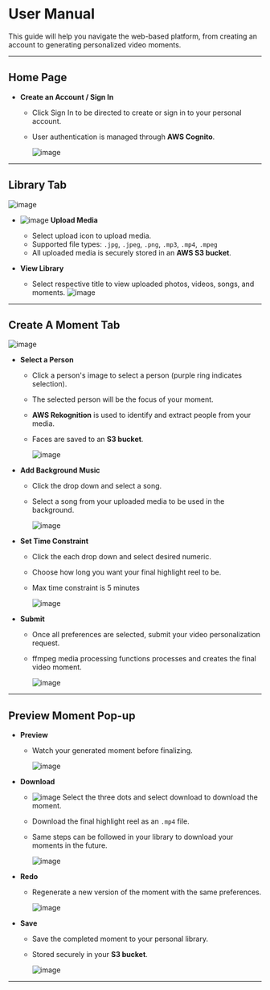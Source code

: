 # User Manual

This guide will help you navigate the web-based platform, from creating an account to generating personalized video moments.

---

## Home Page

- **Create an Account / Sign In** 
  - Click Sign In to be directed to create or sign in to your personal account.
  - User authentication is managed through **AWS Cognito**.
  
     ![image](https://github.com/user-attachments/assets/f43fb742-4a4b-48aa-83f4-d4c141acd964)

---

## Library Tab

![image](https://github.com/user-attachments/assets/0953e470-b9cd-4866-bd9b-239c1a16114e)
- ![image](https://github.com/user-attachments/assets/90376f12-7a54-4615-85fe-ed0a9e4535c5) **Upload Media**
  - Select upload icon to upload media.
  - Supported file types: `.jpg`, `.jpeg`, `.png`, `.mp3`, `.mp4`, `.mpeg`
  - All uploaded media is securely stored in an **AWS S3 bucket**.
  
- **View Library**
  - Select respective title to view uploaded photos, videos, songs, and moments.
  ![image](https://github.com/user-attachments/assets/e2594399-3347-41e6-875f-6624eaf9720f)


---

## Create A Moment Tab

![image](https://github.com/user-attachments/assets/c161abeb-40b8-486d-b098-c9244d38275d)
- **Select a Person**
  - Click a person's image to select a person (purple ring indicates selection).
  - The selected person will be the focus of your moment.
  - **AWS Rekognition** is used to identify and extract people from your media.
  - Faces are saved to an **S3 bucket**.

    ![image](https://github.com/user-attachments/assets/0154209f-ff56-4616-b9cf-56f8c698d7ba)

- **Add Background Music**
  - Click the drop down and select a song.
  - Select a song from your uploaded media to be used in the background.

    ![image](https://github.com/user-attachments/assets/cc223c12-0225-40f1-9651-2b30a55d2e8c)


- **Set Time Constraint**
  - Click the each drop down and select desired numeric.
  - Choose how long you want your final highlight reel to be.
  - Max time constraint is 5 minutes

    ![image](https://github.com/user-attachments/assets/ac6577ab-a645-4fe4-bf5e-920013207a13)


- **Submit**
  - Once all preferences are selected, submit your video personalization request.
  - ffmpeg media processing functions processes and creates the final video moment.

    ![image](https://github.com/user-attachments/assets/b6ca88b7-3afe-4ac7-8386-e5895e9c34e0)


---

## Preview Moment Pop-up

- **Preview**
  - Watch your generated moment before finalizing.
    
    ![image](https://github.com/user-attachments/assets/5a1bd93b-0968-4cec-9475-a6af6321c4b4)


- **Download**
  - ![image](https://github.com/user-attachments/assets/d9444641-4b70-45d7-987b-828a23d00591) Select the three dots and select download to download the moment.
  - Download the final highlight reel as an `.mp4` file.
  - Same steps can be followed in your library to download your moments in the future.

    ![image](https://github.com/user-attachments/assets/bd766b72-460d-4287-b599-92800f1bd033)


- **Redo**
  - Regenerate a new version of the moment with the same preferences.

    ![image](https://github.com/user-attachments/assets/07fa4994-ca6f-464e-b468-bc9ec8d44fb5)


- **Save**
  - Save the completed moment to your personal library.
  - Stored securely in your **S3 bucket**.

    ![image](https://github.com/user-attachments/assets/7ef87a14-b68d-40fc-8d9c-d1c24cc4196e)


---


